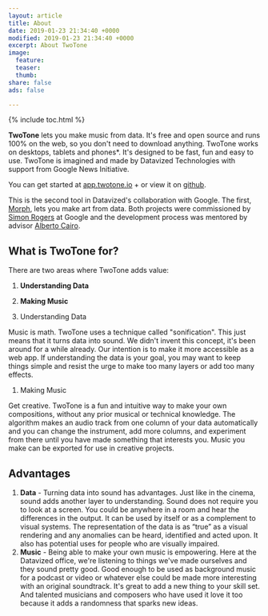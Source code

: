 ```yaml
---
layout: article
title: About
date: 2019-01-23 21:34:40 +0000
modified: 2019-01-23 21:34:40 +0000
excerpt: About TwoTone
image:
  feature: 
  teaser: 
  thumb: 
share: false
ads: false

---
```

{% include toc.html %}

**TwoTone** lets you make music from data. It's free and open source and runs 100% on the web, so you don't need to download anything. TwoTone works on desktops, tablets and phones*. It's designed to be fast, fun and easy to use. TwoTone is imagined and made by Datavized Technologies with support from Google News Initiative.

You can get started at [app.twotone.io](//app.twotone.io "app.twotone.io") + or view it on [github](https://github.com/datavized/twotone "TwoTone").

This is the second tool in Datavized's collaboration with Google. The first, [Morph](https://morph.graphics/ "Morph"), lets you make art from data. Both projects were commissioned by [Simon Rogers](https://simonrogers.net/) at Google and the development process was mentored by advisor [Alberto Cairo](http://www.thefunctionalart.com/).

## What is TwoTone for?

There are two areas where TwoTone adds value:

1. **Understanding Data**
2. **Making Music**


1. Understanding Data

Music is math. TwoTone uses a technique called "sonification". This just means that it turns data into sound. We didn't invent this concept, it's been around for a while already. Our intention is to make it more accessible as a web app. If understanding the data is your goal, you may want to keep things simple and resist the urge to make too many layers or add too many effects.

1. Making Music

Get creative. TwoTone is a fun and intuitive way to make your own compositions, without any prior musical or technical knowledge. The algorithm makes an audio track from one column of your data automatically and you can change the instrument, add more columns, and experiment from there until you have made something that interests you. Music you make can be exported for use in creative projects.

## Advantages

1. **Data**  - Turning data into sound has advantages. Just like in the cinema, sound adds another layer to understanding. Sound does not require you to look at a screen. You could be anywhere in a room and hear the differences in the output. It can be used by itself or as a complement to visual systems. The representation of the data is as “true” as a visual rendering and any anomalies can be heard, identified and acted upon. It also has potential uses for people who are visually impaired.
2. **Music** - Being able to make your own music is empowering. Here at the Datavized office, we're listening to things we've made ourselves and they sound pretty good. Good enough to be used as background music for a podcast or video or whatever else could be made more interesting with an original soundtrack. It's great to add a new thing to your skill set. And talented musicians and composers who have used it love it too because it adds a randomness that sparks new ideas.